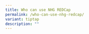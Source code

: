 ```yaml
---
title: Who can use NHG REDCap
permalink: /who-can-use-nhg-redcap/
variant: tiptap
description: ""
---
```

